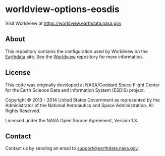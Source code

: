 # worldview-options-eosdis

Visit Worldview at https://worldview.earthdata.nasa.gov

## About

This repository contains the configuration used by Worldview on the [Earthdata](https://earthdata.nasa.gov) site. See the [Worldview](https://github.com/nasa-gibs/worldview) repository for more information.  

## License

This code was originally developed at NASA/Goddard Space Flight Center for the Earth Science Data and Information System (ESDIS) project.

Copyright © 2013 - 2014 United States Government as represented by the Administrator of the National Aeronautics and Space Administration. All Rights Reserved.

Licensed under the NASA Open Source Agreement, Version 1.3.

## Contact

Contact us by sending an email to [support@earthdata.nasa.gov](mailto:support@earthdata.nasa.gov).
